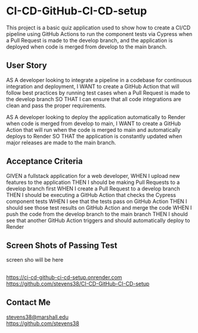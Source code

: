 # CI-CD-GitHub-CI-CD-setup
This project is a basic quiz application used to show how to create a CI/CD pipeline using GitHub Actions to run the component tests via Cypress when a Pull Request is made to the develop branch, and the application is deployed when code is merged from develop to the main branch.

## User Story
AS A developer looking to integrate a pipeline in a codebase for continuous integration and deployment, 
I WANT to create a GitHub Action that will follow best practices by running test cases when a Pull Request is made to the develop branch
SO THAT I can ensure that all code integrations are clean and pass the proper requirements.

AS A developer looking to deploy the application automatically to Render when code is merged from develop to main,
I WANT to create a GitHub Action that will run when the code is merged to main and automatically deploys to Render
SO THAT the application is constantly updated when major releases are made to the main branch.

## Acceptance Criteria
GIVEN a fullstack application for a web developer,
WHEN I upload new features to the application
THEN I should be making Pull Requests to a develop branch first
WHEN I create a Pull Request to a develop branch
THEN I should be executing a GitHub Action that checks the Cypress component tests
WHEN I see that the tests pass on GitHub Action
THEN I should see those test results on GitHub Action and merge the code
WHEN I push the code from the develop branch to the main branch
THEN I should see that another GitHub Action triggers and should automatically deploy to Render

## Screen Shots of Passing Test
screen sho will be here

##
https://ci-cd-github-ci-cd-setup.onrender.com
https://github.com/stevens38/CI-CD-GitHub-CI-CD-setup

## Contact Me
stevens38@marshall.edu  <br>
https://github.com/stevens38

